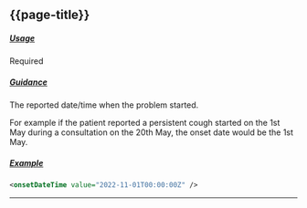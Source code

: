 ## {{page-title}}

<h5><ins>Usage</ins></h5>

<span class="mro-circle required" title="Required"></span> Required

<h5><ins>Guidance</ins></h5>

The reported date/time when the problem started.

For example if the patient reported a persistent cough started on the 1st May during a consultation on the 20th May, the onset date would be the 1st May.

<h5><ins>Example</ins></h5>

```xml
<onsetDateTime value="2022-11-01T00:00:00Z" />
```

---